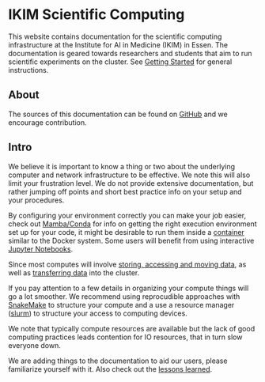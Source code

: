 # IKIM Scientific Computing

This website contains documentation for the scientific computing infrastructure at the Institute for AI in Medicine (IKIM) in Essen. The documentation is geared towards researchers and students that aim to run scientific experiments on the cluster. See [Getting Started](getting-started.md) for general instructions.

## About

The sources of this documentation can be found on [GitHub](https://github.com/IKIM-Essen/ClusterDocs) and we encourage contribution.

## Intro

We believe it is important to know a thing or two about the underlying computer and network infrastructure to be effective. We note this will also limit your frustration level. We do not provide extensive documentation, but rather jumping off points and short best practice info on your setup and your procedures.

  By configuring your environment correctly you can make your job easier, check out [Mamba/Conda](conda) for info on getting the right execution environment set up for your code, it might be desirable to run them inside a [container](apptainer) similar to the Docker system. Some users will benefit from using interactive [Jupyter Notebooks](jupyter).

  Since most computes will involve [storing, accessing and moving data](storage), as well as [transferring data](transfer) into the cluster.

  If you pay attention to a few details in organizing your compute things will go a lot smoother. We
  recommend using reprocudible approaches with [SnakeMake](snakemake) to structure your compute and a
  use a resource manager ([slurm](slurm)) to structure your access to computing devices.

  We note that typically compute resources are available but the lack of good computing practices leads
  contention for IO resources, that in turn slow everyone down.

We are adding things to the documentation to aid our users, please familiarize yourself with it. Also check out the [lessons learned](antipatterns).
